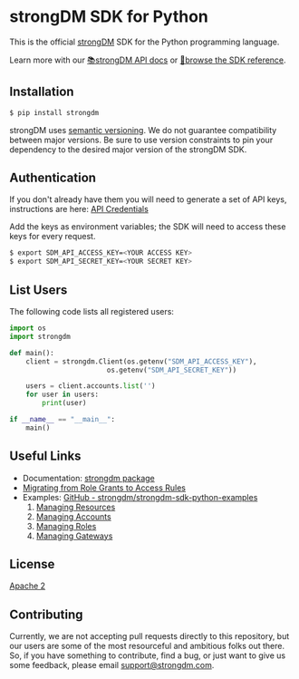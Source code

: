 # strongDM SDK for Python

This is the official [strongDM](https://www.strongdm.com/) SDK for the Python
programming language.

Learn more with our [📚strongDM API docs](https://www.strongdm.com/docs/api/) or
[📓browse the SDK
reference](https://strongdm.github.io/strongdm-sdk-python-docs/).

## Installation

```bash
$ pip install strongdm
```

strongDM uses [semantic versioning](https://semver.org/). We do not guarantee
compatibility between major versions. Be sure to use version constraints to pin
your dependency to the desired major version of the strongDM SDK.

## Authentication

If you don't already have them you will need to generate a set of API keys,
instructions are here: [API
Credentials](https://www.strongdm.com/docs/admin-guide/api-credentials/)

Add the keys as environment variables; the SDK will need to access these keys
for every request.
```bash
$ export SDM_API_ACCESS_KEY=<YOUR ACCESS KEY>
$ export SDM_API_SECRET_KEY=<YOUR SECRET KEY>
```

## List Users
The following code lists all registered users:

```python
import os
import strongdm

def main():
    client = strongdm.Client(os.getenv("SDM_API_ACCESS_KEY"),
                        os.getenv("SDM_API_SECRET_KEY"))

    users = client.accounts.list('')
    for user in users:
        print(user)

if __name__ == "__main__":
    main()
```

## Useful Links

* Documentation:  [strongdm package](https://strongdm.github.io/strongdm-sdk-python-docs/)
* [Migrating from Role Grants to Access Rules](https://github.com/strongdm/strongdm-sdk-python/wiki/Migrating-from-Role-Grants-to-Access-Rules)
* Examples: [GitHub - strongdm/strongdm-sdk-python-examples](https://github.com/strongdm/strongdm-sdk-python-examples)
	1. [Managing Resources](https://github.com/strongdm/strongdm-sdk-python-examples/tree/master/1_managing_resources)
	2. [Managing Accounts](https://github.com/strongdm/strongdm-sdk-python-examples/tree/master/2_managing_accounts)
	3. [Managing Roles](https://github.com/strongdm/strongdm-sdk-python-examples/tree/master/3_managing_roles)
	4. [Managing Gateways](https://github.com/strongdm/strongdm-sdk-python-examples/tree/master/4_managing_gateways)
   
## License

[Apache 2](https://github.com/strongdm/strongdm-sdk-python/blob/master/LICENSE)

## Contributing 

Currently, we are not accepting pull requests directly to this repository, but
our users are some of the most resourceful and ambitious folks out there. So, if
you have something to contribute, find a bug, or just want to give us some
feedback, please email <support@strongdm.com>.